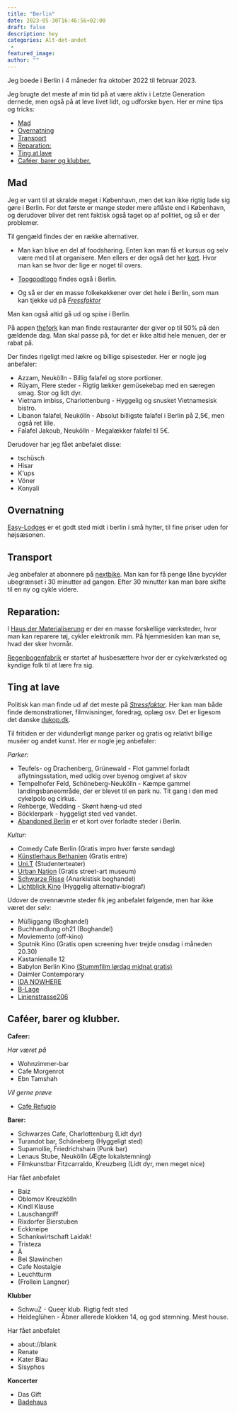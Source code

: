 ```yaml
---
title: "Berlin"
date: 2023-05-30T16:46:56+02:00
draft: false
description: hey
categories: Alt-det-andet
 -
featured_image:
author: ""
---
```

Jeg boede i Berlin i 4 måneder fra oktober 2022 til februar 2023. 

Jeg brugte det meste af min tid på at være aktiv i Letzte Generation dernede, men også på at leve livet lidt, og udforske byen. Her er mine tips og tricks:


<!-- TOC -->

- [Mad](#mad)
- [Overnatning](#overnatning)
- [Transport](#transport)
- [Reparation:](#reparation)
- [Ting at lave](#ting-at-lave)
- [Caféer, barer og klubber.](#caféer-barer-og-klubber)

<!-- /TOC -->
## Mad

Jeg er vant til at skralde meget i København, men det kan ikke rigtig lade sig gøre i Berlin. For det første er mange steder mere aflåste end i København, og derudover bliver det rent faktisk også taget op af politiet, og så er der problemer.

Til gengæld findes der en række alternativer.

- Man kan blive en del af foodsharing. Enten kan man få et kursus og selv være med til at organisere. Men ellers er der også det her [kort](https://foodsharing.de/karte). Hvor man kan se hvor der lige er noget til overs.

- [Toogoodtogo](https://www.toogoodtogo.com/en-us) findes også i Berlin.

- Og så er der en masse folkekøkkener over det hele i Berlin, som man kan tjekke ud på [*Fressfaktor*](https://stressfaktor.squat.net/fressfaktor)

Man kan også altid gå ud og spise i Berlin. 

På appen [thefork](https://www.thefork.com/) kan man finde restauranter der giver op til 50% på den gældende dag. Man skal passe på, for det er ikke altid hele menuen, der er rabat på.

Der findes rigeligt med lækre og billige spisesteder. Her er nogle jeg anbefaler:

- Azzam, Neukölln - Billig falafel og store portioner.
- Rüyam, Flere steder - Rigtig lækker gemüsekebap med en særegen smag. Stor og lidt dyr.
- Vietnam imbiss, Charlottenburg - Hyggelig og snusket Vietnamesisk bistro.
- Libanon falafel, Neukölln - Absolut billigste falafel i Berlin på 2,5€, men også ret lille.
- Falafel Jakoub, Neukölln - Megalækker falafel til 5€.

Derudover har jeg fået anbefalet disse:

- tschüsch
- Hisar
- K‘ups
- Vöner
- Konyali

## Overnatning

[Easy-Lodges](https://easy-lodges.com/) er et godt sted midt i berlin i små hytter, til fine priser uden for højsæsonen.

## Transport

Jeg anbefaler at abonnere på [nextbike](https://www.nextbike.de/en/). Man kan for få penge låne bycykler ubegrænset i 30 minutter ad gangen. Efter 30 minutter kan man bare skifte til en ny og cykle videre.

## Reparation:

I [Haus der Materialiserung](https://hausdermaterialisierung.org/) er der en masse forskellige værksteder, hvor man kan reparere tøj, cykler elektronik mm. På hjemmesiden kan man se, hvad der sker hvornår.

[Regenbogenfabrik](https://regenbogenfabrik.de/) er startet af husbesættere hvor der er cykelværksted og kyndige folk til at lære fra sig.

## Ting at lave

Politisk kan man finde ud af det meste på [*Stressfaktor*](https://stressfaktor.squat.net/). Her kan man både finde demonstrationer, filmvisninger, foredrag, oplæg osv. Det er ligesom det danske [dukop.dk](https://dukop.dk).

Til fritiden er der vidunderligt mange parker og gratis og relativt billige muséer og andet kunst. Her er nogle jeg anbefaler:

*Parker:*

- Teufels- og Drachenberg, Grünewald - Flot gammel forladt aflytningsstation, med udkig over byenog omgivet af skov
- Tempelhofer Feld, Schöneberg-Neukölln - Kæmpe gammel landingsbaneområde, der er blevet til en park nu. Tit gang i den med cykelpolo og cirkus.
- Rehberge, Wedding - Skønt hæng-ud sted
- Böcklerpark - hyggeligt sted ved vandet.
- [Abandoned Berlin](https://www.abandonedberlin.com/map/) er et kort over forladte steder i Berlin.

*Kultur:*

- Comedy Cafe Berlin (Gratis impro hver første søndag)
- [Künstlerhaus Bethanien](https://kunstraumkreuzberg.de/) (Gratis entre)
- [Uni.T](https://www.udk-berlin.de/universitaet/fakultaet-darstellende-kunst/unit-theater-der-universitaet-der-kuenste-berlin/aktueller-spielplan-des-unit/) (Studenterteater)
- [Urban Nation](https://urban-nation.com) (Gratis street-art museum)
- [Schwarze Risse](https://schwarzerisse.de/) (Anarkistisk boghandel)
- [Lichtblick Kino](https://lichtblick-kino.org/) (Hyggelig alternativ-biograf)

Udover de ovennævnte steder fik jeg anbefalet følgende, men har ikke været der selv:

- Müßiggang (Boghandel)
- Buchhandlung oh21 (Boghandel)
- Moviemento (off-kino)
- Sputnik Kino (Gratis open screening hver trejde onsdag i måneden 20.30)
- Kastanienalle 12
- Babylon Berlin Kino [(Stummfilm lørdag midnat gratis)](https://babylonberlin.eu/programm/filmreihen/stummfilm)
- Daimler Contemporary
- [IDA NOWHERE](https://www.ida-nowhere.com/about/)
- [B-Lage](https://b-lage.de/pages/kontakt)
- [Linienstrasse206](https://linie206.blackblogs.org/)

## Caféer, barer og klubber.

**Cafeer:**

*Har været på*

- Wohnzimmer-bar
- Cafe Morgenrot
- Ebn Tamshah

*Vil gerne prøve*

- [Cafe Refugio](https://refugio.berlin)

**Barer:**

- Schwarzes Cafe, Charlottenburg (Lidt dyr)
- Turandot bar, Schöneberg (Hyggeligt sted)
- Supamollie, Friedrichshain (Punk bar)
- Lenaus Stube, Neukölln (Ægte lokalstemning)
- Filmkunstbar Fitzcarraldo, Kreuzberg (Lidt dyr, men meget nice)

Har fået anbefalet

- Baiz
- Oblomov Kreuzkölln
- Kindl Klause
- Lauschangriff
- Rixdorfer Bierstuben
- Eckkneipe
- Schankwirtschaft Laidak!
- Tristeza
- Ä
- Bei Slawinchen
- Cafe Nostalgie
- Leuchtturm
- (Frollein Langner)

**Klubber**

- SchwuZ - Queer klub. Rigtig fedt sted
- Heideglühen - Åbner allerede klokken 14, og god stemning. Mest house.

Har fået anbefalet

- about://blank
- Renate
- Kater Blau
- Sisyphos

**Koncerter**

- Das Gift
- [Badehaus](https://badehaus-berlin.com/)